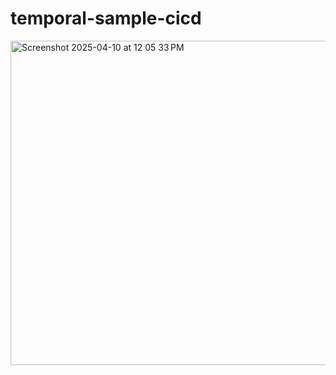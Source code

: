 # temporal-sample-cicd

<img width="519" alt="Screenshot 2025-04-10 at 12 05 33 PM" src="https://github.com/user-attachments/assets/b4703478-025f-421b-9413-1cc25e1a840a" />
